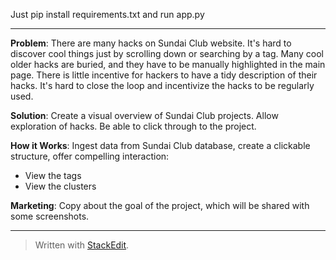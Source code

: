 Just pip install requirements.txt and run app.py 

---

**Problem**: There are many hacks on Sundai Club website. It's hard to discover cool things just by scrolling down or searching by a tag. Many cool older hacks are buried, and they have to be manually highlighted in the main page. There is little incentive for hackers to have a tidy description of their hacks. It's hard to close the loop and incentivize the hacks to be regularly used.

**Solution**: Create a visual overview of Sundai Club projects. Allow exploration of hacks. Be able to click through to the project.

**How it Works**: Ingest data from Sundai Club database, create a clickable structure, offer compelling interaction:
 - View the tags
 - View the clusters

**Marketing**: Copy about the goal of the project, which will be shared with some screenshots.

---
> Written with [StackEdit](https://stackedit.io/).
<!--stackedit_data:
eyJoaXN0b3J5IjpbLTExNjI5NTAwNTIsMTg4MDU4OTQ2MywtMT
g1MjkwNDA4LDE5NDY1MzU1NTZdfQ==
-->
